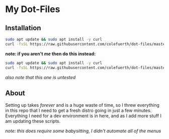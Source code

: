 # My Dot-Files

## Installation

```bash
sudo apt update && sudo apt install -y curl
curl -fsSL https://raw.githubusercontent.com/colefuerth/dot-files/master/ubuntu-bringup.sh | bash
```

**note: if you aren't *me* then do this instead:**

```bash
sudo apt update && sudo apt install -y curl
curl -fsSL https://raw.githubusercontent.com/colefuerth/dot-files/master/ubuntu-bringup-generic.sh | bash
```

*also note that this one is untested*

## About

Setting up takes *forever* and is a huge waste of time, so I threw everything in this repo that I need to get a fresh distro going in just a few minutes. Everything I need for a dev environment is in here, and as I add more stuff I am updating these scripts.

*note: this does require some babysitting, I didn't automate all of the menus*
